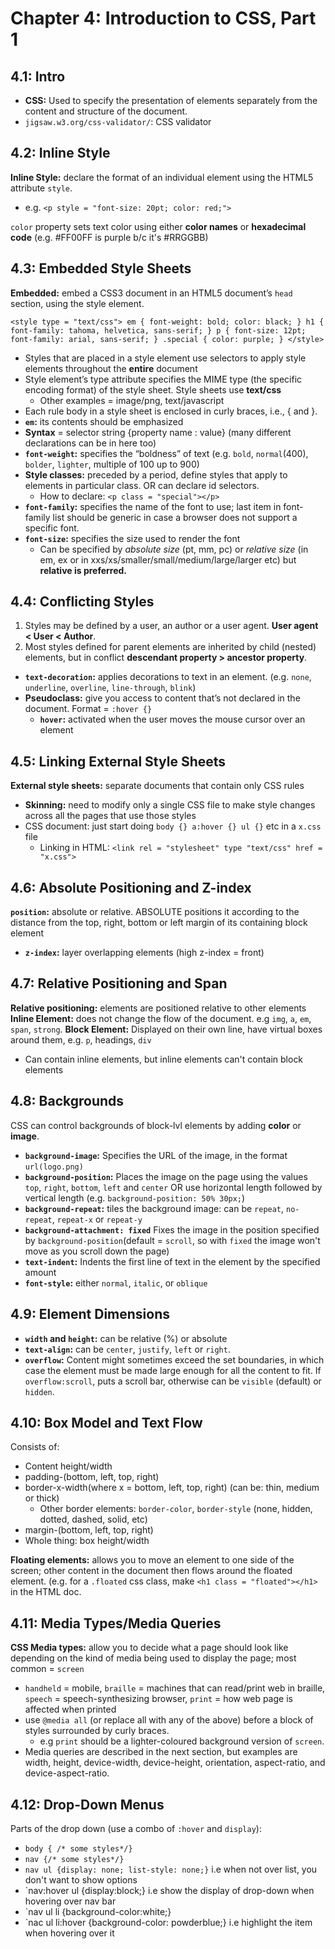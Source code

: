 # Chapter 4: Introduction to CSS, Part 1

## 4.1: Intro
* **CSS:** Used to specify the presentation of elements separately from the content and structure of the document.
* `jigsaw.w3.org/css-validator/`: CSS validator

## 4.2: Inline Style
**Inline Style:** declare the format of an individual element using the HTML5 attribute `style`.
* e.g. `<p style = "font-size: 20pt; color: red;">`

`color` property sets text color using either **color names** or **hexadecimal code** (e.g. #FF00FF is purple b/c it's #RRGGBB)

## 4.3: Embedded Style Sheets
**Embedded:** embed a CSS3 document in an HTML5 document’s `head` section, using the style element. 

`<style type = "text/css">
em { font-weight: bold;
color: black; }
h1 { font-family: tahoma, helvetica, sans-serif; }
p { font-size: 12pt;
font-family: arial, sans-serif; }
.special { color: purple; }
</style>`

* Styles that are placed in a style element use selectors to apply style elements throughout the **entire** document
* Style element’s type attribute specifies the MIME type (the specific encoding format) of the style sheet. Style sheets use **text/css**
  * Other examples = image/png, text/javascript
* Each rule body in a style sheet is enclosed in curly braces, i.e., { and }.
* **`em`:** its contents should be emphasized
* **Syntax** = selector string {property name : value} (many different declarations can be in here too)
* **`font-weight`:**  specifies the “boldness” of text (e.g. `bold`, `normal`(400), `bolder`, `lighter`, multiple of 100 up to 900)
* **Style classes:** preceded by a period, define styles that apply to elements in particular class. OR can declare id selectors.
  * How to declare: `<p class = "special"></p>`
* **`font-family`:** specifies the name of the font to use; last item in font-family list should be generic in case a browser does not support a specific font.
* **`font-size`:** specifies the size used to render the font
  * Can be specified by *absolute size* (pt, mm, pc) or *relative size* (in em, ex or in xxs/xs/smaller/small/medium/large/larger etc) but **relative is preferred.**

## 4.4: Conflicting Styles
1) Styles may be defined by a user, an author or a user agent. **User agent < User < Author**. 
2) Most styles defined for parent elements are inherited by child (nested) elements, but in conflict **descendant property > ancestor property**.
* **`text-decoration`:** applies decorations to text in an element. (e.g. `none`, `underline`, `overline`, `line-through`, `blink`)
* **Pseudoclass:** give you access to content that’s not declared in the document. Format = `:hover {}`
  * **`hover`:**  activated when the user moves the mouse cursor over an element

## 4.5: Linking External Style Sheets
**External style sheets:** separate documents that contain only CSS rules
* **Skinning:** need to modify only a single CSS file to make style changes across all the pages that use those styles
* CSS document: just start doing `body {} a:hover {} ul {}` etc in a `x.css` file
  * Linking in HTML: `<link rel = "stylesheet" type "text/css" href = "x.css">`

## 4.6: Absolute Positioning and Z-index
**`position`:** absolute or relative. ABSOLUTE positions it according to the distance from the top, right, bottom or left margin of its containing block element
* **`z-index`:** layer overlapping elements (high z-index = front)

## 4.7: Relative Positioning and Span
**Relative positioning:** elements are positioned relative to other elements
**Inline Element:** does not change the flow of the document. e.g `img`, `a`, `em`, `span`, `strong`.
**Block Element:** Displayed on their own line, have virtual boxes around them, e.g. `p`, headings, `div`
  * Can contain inline elements, but inline elements can't contain block elements

## 4.8: Backgrounds
CSS can control backgrounds of block-lvl elements by adding **color** or **image**.
* **`background-image`:** Specifies the URL of the image, in the format `url(logo.png)`
* **`background-position`:** Places the image on the page using the values `top`, `right`, `bottom`, `left` and `center` OR use  horizontal length followed by vertical length (e.g. `background-position: 50% 30px;`)
* **`background-repeat`:** tiles the background image: can be `repeat`, `no-repeat`, `repeat-x` or `repeat-y`
* **`background-attachment: fixed`** Fixes the image in the position specified by `background-position`(default = `scroll`, so with `fixed` the image won't move as you scroll down the page)
* **`text-indent`:** Indents the first line of text in the element by the specified amount 
* **`font-style`:** either `normal`, `italic`, or `oblique`

## 4.9: Element Dimensions
* **`width` and `height`:** can be relative (%) or absolute
* **`text-align`:** can be `center`, `justify`, `left` or `right`.
* **`overflow`:** Content might sometimes exceed the set boundaries, in which case the element must be made large enough for all the content to fit. If `overflow:scroll`, puts a scroll bar, otherwise can be `visible` (default) or `hidden`. 

## 4.10: Box Model and Text Flow
Consists of:
* Content height/width
* padding-(bottom, left, top, right)
* border-x-width(where x = bottom, left, top, right) (can be: thin, medium or thick)
  * Other border elements: `border-color`, `border-style` (none, hidden, dotted, dashed, solid, etc)
* margin-(bottom, left, top, right)
* Whole thing: box height/width

**Floating elements:**  allows you to move an element to one side of the screen; other content in the document then flows around the floated element. (e.g. for a `.floated` css class, make `<h1 class = "floated"></h1>` in the HTML doc.

## 4.11: Media Types/Media Queries
**CSS Media types:** allow you to decide what a page should look like depending on the kind of media being used to display the page; most common = `screen`
* `handheld` = mobile, `braille` = machines that can read/print web in braille, `speech` = speech-synthesizing browser, `print` = how web page is affected when printed
* use `@media all` (or replace all with any of the above) before a block of styles surrounded by curly braces.
  * e.g `print` should be a lighter-coloured background version of `screen`. 
* Media queries are described in the next section, but examples are width, height, device-width, device-height, orientation, aspect-ratio, and device-aspect-ratio.

## 4.12: Drop-Down Menus
Parts of the drop down (use a combo of `:hover` and `display`):
* `body { /* some styles*/}`
* `nav {/* some styles*/}`
* `nav ul {display: none; list-style: none;}` i.e when not over list, you don't want to show options
* `nav:hover ul {display:block;} i.e show the display of drop-down when hovering over nav bar
* `nav ul li {background-color:white;}
* `nac ul li:hover {background-color: powderblue;} i.e highlight the item when hovering over it
